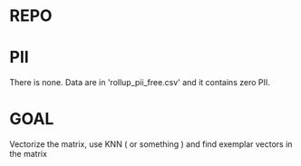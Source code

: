 # REPO

# PII
There is none. Data are in 'rollup_pii_free.csv' and it contains zero PII.

# GOAL
Vectorize the matrix, use KNN ( or something ) and find exemplar vectors in the matrix